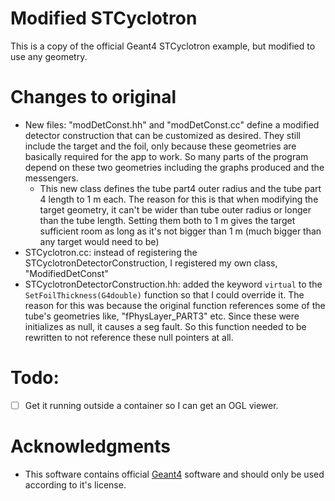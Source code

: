 # Modified STCyclotron

This is a copy of the official Geant4 STCyclotron example, but modified to use any geometry.

# Changes to original
- New files: "modDetConst.hh" and "modDetConst.cc" define a modified detector construction that can be customized as desired. They still include the target and the foil, only because these geometries are basically required for the app to work. So many parts of the program depend on these two geometries including the graphs produced and the messengers.
  - This new class defines the tube part4 outer radius and the tube part 4 length to 1 m each. The reason for this is that when modifying the target geometry, it can't be wider than tube outer radius or longer than the tube length. Setting them both to 1 m gives the target sufficient room as long as it's not bigger than 1 m (much bigger than any target would need to be) 
- STCyclotron.cc: instead of registering the STCyclotronDetectorConstruction, I registered my own class, "ModifiedDetConst"
- STCyclotronDetectorConstruction.hh: added the keyword `virtual` to the `SetFoilThickness(G4double)` function so that I could override it. The reason for this was because the original function references some of the tube's geometries like, "fPhysLayer_PART3" etc. Since these were initializes as null, it causes a seg fault. So this function needed to be rewritten to not reference these null pointers at all.

# Todo:
- [ ] Get it running outside a container so I can get an OGL viewer.


# Acknowledgments
- This software contains official [Geant4](https://geant4.web.cern.ch/) software and should only be used according to it's license. 

